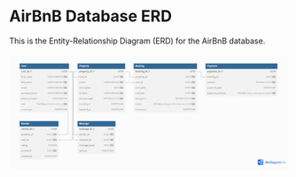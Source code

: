 # AirBnB Database ERD

This is the Entity-Relationship Diagram (ERD) for the AirBnB database.

![ERD](https://github.com/dagem12/alx-airbnb-database/blob/main/ERD/ERD.png?raw=true)
